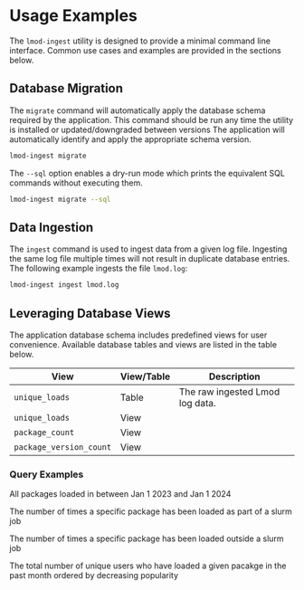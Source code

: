# Usage Examples

The `lmod-ingest` utility is designed to provide a minimal command line interface.
Common use cases and examples are provided in the sections below.

## Database Migration

The `migrate` command will automatically apply the database schema required by the application.
This command should be run any time the utility is installed or updated/downgraded between versions
The application will automatically identify and apply the appropriate schema version.

```bash
lmod-ingest migrate
```

The `--sql` option enables a dry-run mode which prints the equivalent SQL commands without executing them.

```bash
lmod-ingest migrate --sql
```

## Data Ingestion

The `ingest` command is used to ingest data from a given log file.
Ingesting the same log file multiple times will not result in duplicate database entries.
The following example ingests the file `lmod.log`:

```bash
lmod-ingest ingest lmod.log
```

## Leveraging Database Views

The application database schema includes predefined views for user convenience.
Available database tables and views are listed in the table below.

| View                    | View/Table | Description                     |
|-------------------------|------------|---------------------------------|
| `unique_loads`          | Table      | The raw ingested Lmod log data. |
| `unique_loads`          | View       |                                 |
| `package_count`         | View       |                                 |
| `package_version_count` | View       |                                 |

### Query Examples

All packages loaded in between Jan 1 2023 and Jan 1 2024

The number of times a specific package has been loaded as part of a slurm job

The number of times a specific package has been loaded outside a slurm job

The total number of unique users who have loaded a given pacakge in the past month ordered by decreasing popularity
